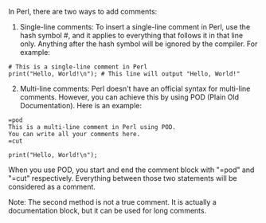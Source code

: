 In Perl, there are two ways to add comments:

1. Single-line comments:
To insert a single-line comment in Perl, use the hash symbol #, and it applies to everything that follows it in that line only. Anything after the hash symbol will be ignored by the compiler. For example:

```
# This is a single-line comment in Perl
print("Hello, World!\n"); # This line will output "Hello, World!"
```

2. Multi-line comments:
Perl doesn't have an official syntax for multi-line comments. However, you can achieve this by using POD (Plain Old Documentation). Here is an example:

```
=pod
This is a multi-line comment in Perl using POD.
You can write all your comments here.
=cut

print("Hello, World!\n");
```

When you use POD, you start and end the comment block with "=pod" and "=cut" respectively. Everything between those two statements will be considered as a comment.

Note: The second method is not a true comment. It is actually a documentation block, but it can be used for long comments.